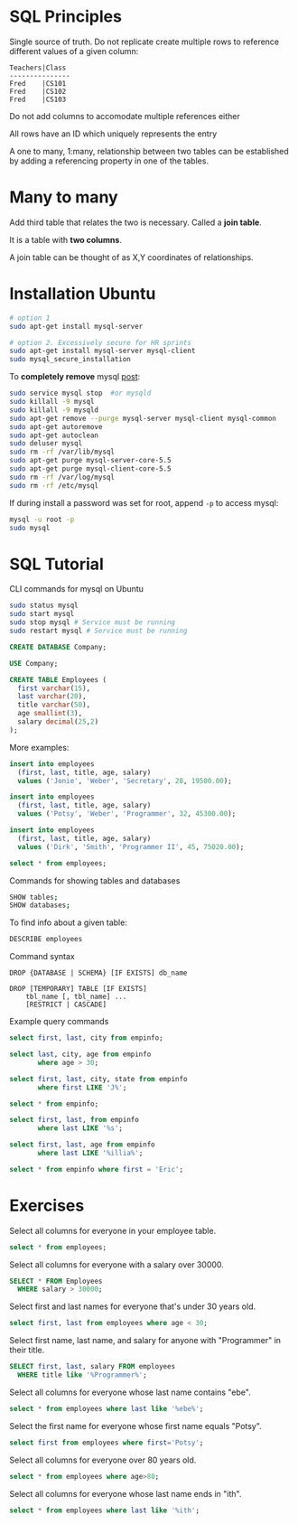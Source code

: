 # SQL Principles
Single source of truth. Do not replicate create multiple rows to reference different values of a given column:
```
Teachers|Class
---------------
Fred    |CS101
Fred    |CS102
Fred    |CS103
```

Do not add columns to accomodate multiple references either

All rows have an ID which uniquely represents the entry

A one to many, 1:many, relationship between two tables can be established by adding a referencing property in one of the tables.

# Many to many

Add third table that relates the two is necessary. Called a **join table**.

It is a table with **two columns**.

A join table can be thought of as X,Y coordinates of relationships.

# Installation Ubuntu
```sh
# option 1
sudo apt-get install mysql-server
```

```sh
# option 2. Excessively secure for HR sprints
sudo apt-get install mysql-server mysql-client
sudo mysql_secure_installation
```

To **completely remove** mysql [post](http://stackoverflow.com/questions/10853004/removing-mysql-5-5-completely):
```sh
sudo service mysql stop  #or mysqld
sudo killall -9 mysql
sudo killall -9 mysqld
sudo apt-get remove --purge mysql-server mysql-client mysql-common
sudo apt-get autoremove
sudo apt-get autoclean
sudo deluser mysql
sudo rm -rf /var/lib/mysql
sudo apt-get purge mysql-server-core-5.5
sudo apt-get purge mysql-client-core-5.5
sudo rm -rf /var/log/mysql
sudo rm -rf /etc/mysql
```

If during install a password was set for root, append `-p` to access mysql:
```sh
mysql -u root -p
sudo mysql
```

# SQL Tutorial
CLI commands for mysql on Ubuntu
```sh
sudo status mysql
sudo start mysql
sudo stop mysql # Service must be running
sudo restart mysql # Service must be running
```

```sql
CREATE DATABASE Company;

USE Company;

CREATE TABLE Employees (
  first varchar(15),
  last varchar(20),
  title varchar(50),
  age smallint(3),
  salary decimal(25,2)
);
```

More examples:
```sql
insert into employees
  (first, last, title, age, salary)
  values ('Jonie', 'Weber', 'Secretary', 28, 19500.00);

insert into employees
  (first, last, title, age, salary)
  values ('Potsy', 'Weber', 'Programmer', 32, 45300.00);

insert into employees
  (first, last, title, age, salary)
  values ('Dirk', 'Smith', 'Programmer II', 45, 75020.00);

select * from employees;
```

Commands for showing tables and databases
```sh
SHOW tables;
SHOW databases;
```

To find info about a given table:
```sh
DESCRIBE employees
```

Command syntax
```
DROP {DATABASE | SCHEMA} [IF EXISTS] db_name

DROP [TEMPORARY] TABLE [IF EXISTS]
    tbl_name [, tbl_name] ...
    [RESTRICT | CASCADE]
```

Example query commands
```sql
select first, last, city from empinfo;

select last, city, age from empinfo
       where age > 30;

select first, last, city, state from empinfo
       where first LIKE 'J%';

select * from empinfo;

select first, last, from empinfo
       where last LIKE '%s';

select first, last, age from empinfo
       where last LIKE '%illia%';

select * from empinfo where first = 'Eric';
```

# Exercises
Select all columns for everyone in your employee table.
```sql
select * from employees;
```
Select all columns for everyone with a salary over 30000.
```sql
SELECT * FROM Employees
  WHERE salary > 30000;
```
Select first and last names for everyone that's under 30 years old.
```sql
select first, last from employees where age < 30;
```
Select first name, last name, and salary for anyone with "Programmer" in their title.
```sql
SELECT first, last, salary FROM employees
  WHERE title like '%Programmer%';
```
Select all columns for everyone whose last name contains "ebe".
```sql
select * from employees where last like '%ebe%';
```
Select the first name for everyone whose first name equals "Potsy".
```sql
select first from employees where first='Potsy';
```
Select all columns for everyone over 80 years old.
```sql
select * from employees where age>80;
```
Select all columns for everyone whose last name ends in "ith".
```sql
select * from employees where last like '%ith';
```
